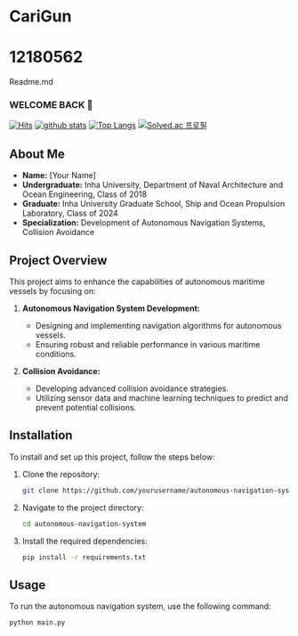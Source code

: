 # CariGun
# 12180562
Readme.md

### WELCOME BACK 👋

<!--
**CariGun** is a ✨ _special_ ✨ repository because its `README.md` (this file) appears on your GitHub profile.
**12180562** is a ✨ _special_ ✨ repository because its `README.md` (this file) appears on your GitHub profile.
Here are some ideas to get you started:
- 🔭 I’m currently working on ...
- 🌱 I’m currently learning ...
- 👯 I’m looking to collaborate on ...
- 🤔 I’m looking for help with ...
- 💬 Ask me about ...
- 📫 How to reach me: ...
- 😄 Pronouns: ...
- ⚡ Fun fact: ...
-->

[![Hits](https://hits.seeyoufarm.com/api/count/incr/badge.svg?url=https%3A%2F%2Fgithub.com%2F12180562&count_bg=%2379C83D&title_bg=%23555555&icon=&icon_color=%23E7E7E7&title=hits&edge_flat=false)](https://hits.seeyoufarm.com)
[![github stats](https://github-readme-stats.vercel.app/api?username=12180562&show_icons=true&hide_border=true)](https://github.com/12180562)
[![Top Langs](https://github-readme-stats.vercel.app/api/top-langs/?username=12180562&layout=compact)](https://github.com/12180562)
[![Solved.ac 프로필](http://mazassumnida.wtf/api/v2/generate_badge?boj=doli99)](https://solved.ac/doli99)

## About Me

- **Name:** [Your Name]
- **Undergraduate:** Inha University, Department of Naval Architecture and Ocean Engineering, Class of 2018
- **Graduate:** Inha University Graduate School, Ship and Ocean Propulsion Laboratory, Class of 2024
- **Specialization:** Development of Autonomous Navigation Systems, Collision Avoidance

## Project Overview

This project aims to enhance the capabilities of autonomous maritime vessels by focusing on:

1. **Autonomous Navigation System Development:**
   - Designing and implementing navigation algorithms for autonomous vessels.
   - Ensuring robust and reliable performance in various maritime conditions.

2. **Collision Avoidance:**
   - Developing advanced collision avoidance strategies.
   - Utilizing sensor data and machine learning techniques to predict and prevent potential collisions.

## Installation

To install and set up this project, follow the steps below:

1. Clone the repository:
    ```bash
    git clone https://github.com/yourusername/autonomous-navigation-system.git
    ```

2. Navigate to the project directory:
    ```bash
    cd autonomous-navigation-system
    ```

3. Install the required dependencies:
    ```bash
    pip install -r requirements.txt
    ```

## Usage

To run the autonomous navigation system, use the following command:

```bash
python main.py
